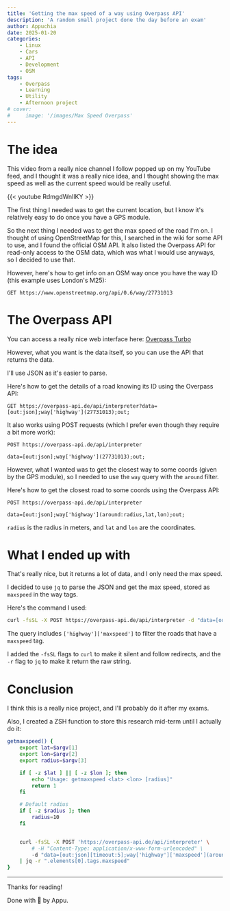 ```yaml
---
title: 'Getting the max speed of a way using Overpass API'
description: 'A random small project done the day before an exam'
author: Appuchia
date: 2025-01-20
categories:
    - Linux
    - Cars
    - API
    - Development
    - OSM
tags:
    - Overpass
    - Learning
    - Utility
    - Afternoon project
# cover:
#     image: '/images/Max Speed Overpass'
---
```


# The idea

This video from a really nice channel I follow popped up on my YouTube feed,
and I thought it was a really nice idea, and I thought showing the max speed as well as the current speed would be really useful.

{{< youtube RdmgdWnIlKY >}}

The first thing I needed was to get the current location, but I know it's relatively easy to do once you have a GPS module.

So the next thing I needed was to get the max speed of the road I'm on.
I thought of using OpenStreetMap for this, I searched in the wiki for some API to use, and I found the official OSM API.
It also listed the Overpass API for read-only access to the OSM data, which was what I would use anyways, so I decided to use that.

However, here's how to get info on an OSM way once you have the way ID (this example uses London's M25):

```http
GET https://www.openstreetmap.org/api/0.6/way/27731013
```

# The Overpass API

You can access a really nice web interface here: [Overpass Turbo](https://overpass-turbo.eu/)

However, what you want is the data itself, so you can use the API that returns the data.

I'll use JSON as it's easier to parse.

Here's how to get the details of a road knowing its ID using the Overpass API:

```http
GET https://overpass-api.de/api/interpreter?data=[out:json];way['highway'](27731013);out;
```

It also works using POST requests (which I prefer even though they require a bit more work):

```http
POST https://overpass-api.de/api/interpreter

data=[out:json];way['highway'](27731013);out;
```

However, what I wanted was to get the closest way to some coords (given by the GPS module),
so I needed to use the `way` query with the `around` filter.

Here's how to get the closest road to some coords using the Overpass API:

```http
POST https://overpass-api.de/api/interpreter

data=[out:json];way['highway'](around:radius,lat,lon);out;
```

`radius` is the radius in meters, and `lat` and `lon` are the coordinates.

# What I ended up with

That's really nice, but it returns a lot of data, and I only need the max speed.

I decided to use `jq` to parse the JSON and get the max speed, stored as `maxspeed` in the way tags.

Here's the command I used:

```bash
curl -fsSL -X POST https://overpass-api.de/api/interpreter -d "data=[out:json];way['highway']['maxspeed'](around:10,lat,lon);out;" | jq -r '.elements[0].tags.maxspeed'
```

The query includes `['highway']['maxspeed']` to filter the roads that have a `maxspeed` tag.

I added the `-fsSL` flags to `curl` to make it silent and follow redirects, and the `-r` flag to `jq` to make it return the raw string.

# Conclusion

I think this is a really nice project, and I'll probably do it after my exams.

Also, I created a ZSH function to store this research mid-term until I actually do it:

```zsh
getmaxspeed() {
    export lat=$argv[1]
    export lon=$argv[2]
    export radius=$argv[3]

    if [ -z $lat ] || [ -z $lon ]; then
        echo "Usage: getmaxspeed <lat> <lon> [radius]"
        return 1
    fi

    # Default radius
    if [ -z $radius ]; then
        radius=10
    fi


    curl -fsSL -X POST 'https://overpass-api.de/api/interpreter' \
        # -H "Content-Type: application/x-www-form-urlencoded" \
        -d "data=[out:json][timeout:5];way['highway']['maxspeed'](around:$radius,$lat,$lon);out;" \
    | jq -r ".elements[0].tags.maxspeed"
}
```

---

Thanks for reading!

Done with 🖤 by Appu.
